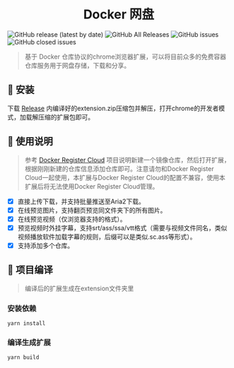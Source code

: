 <h1 align="center">Docker 网盘</h1>
<p>
  <img alt="GitHub release (latest by date)" src="https://img.shields.io/github/v/release/gamekingv/docker-drive">
  <img alt="GitHub All Releases" src="https://img.shields.io/github/downloads/gamekingv/docker-drive/total">
  <img alt="GitHub issues" src="https://img.shields.io/github/issues/gamekingv/docker-drive">
  <img alt="GitHub closed issues" src="https://img.shields.io/github/issues-closed/gamekingv/docker-drive">
</p>

> 基于 Docker 仓库协议的chrome浏览器扩展，可以将目前众多的免费容器仓库服务用于网盘存储，下载和分享。

## :rocket: 安装
下载 [Release](https://github.com/gamekingv/docker-drive/releases) 内编译好的extension.zip压缩包并解压，打开chrome的开发者模式，加载解压缩的扩展包即可。

## :dart: 使用说明

> 参考 [Docker Register Cloud](https://github.com/xausky/DockerRegisterCloud) 项目说明新建一个镜像仓库，然后打开扩展，根据刚刚新建的仓库信息添加仓库即可。注意请勿和Docker Register Cloud一起使用，本扩展与Docker Register Cloud的配置不兼容，使用本扩展后将无法使用Docker Register Cloud管理。
* [x] 直接上传下载，并支持批量推送至Aria2下载。
* [x] 在线预览图片，支持翻页预览同文件夹下的所有图片。
* [x] 在线预览视频（仅浏览器支持的格式）。
* [x] 预览视频时外挂字幕，支持srt/ass/ssa/vtt格式（需要与视频文件同名，类似视频播放软件加载字幕的规则，后缀可以是类似.sc.ass等形式）。
* [x] 支持添加多个仓库。

## :dvd: 项目编译

> 编译后的扩展生成在extension文件夹里

### 安装依赖
```
yarn install
```

### 编译生成扩展
```
yarn build
```
